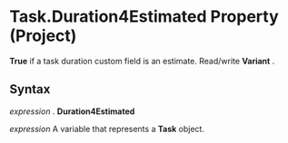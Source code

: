 
# Task.Duration4Estimated Property (Project)

 **True** if a task duration custom field is an estimate. Read/write **Variant** .


## Syntax

 _expression_ . **Duration4Estimated**

 _expression_ A variable that represents a **Task** object.

